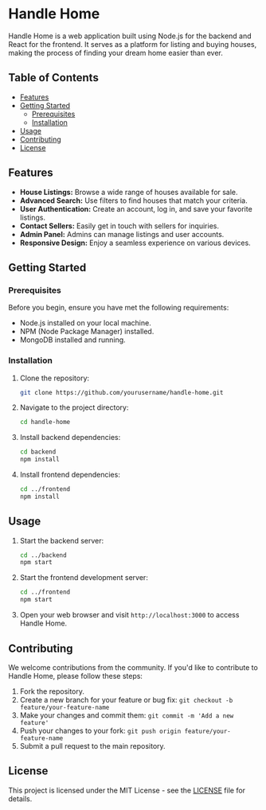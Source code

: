 # Handle Home

Handle Home is a web application built using Node.js for the backend and React for the frontend. It serves as a platform for listing and buying houses, making the process of finding your dream home easier than ever.

## Table of Contents

- [Features](#features)
- [Getting Started](#getting-started)
  - [Prerequisites](#prerequisites)
  - [Installation](#installation)
- [Usage](#usage)
- [Contributing](#contributing)
- [License](#license)

## Features

- **House Listings:** Browse a wide range of houses available for sale.
- **Advanced Search:** Use filters to find houses that match your criteria.
- **User Authentication:** Create an account, log in, and save your favorite listings.
- **Contact Sellers:** Easily get in touch with sellers for inquiries.
- **Admin Panel:** Admins can manage listings and user accounts.
- **Responsive Design:** Enjoy a seamless experience on various devices.

## Getting Started

### Prerequisites

Before you begin, ensure you have met the following requirements:

- Node.js installed on your local machine.
- NPM (Node Package Manager) installed.
- MongoDB installed and running.

### Installation

1. Clone the repository:

   ```bash
   git clone https://github.com/yourusername/handle-home.git
   ```

2. Navigate to the project directory:

   ```bash
   cd handle-home
   ```

3. Install backend dependencies:

   ```bash
   cd backend
   npm install
   ```

4. Install frontend dependencies:

   ```bash
   cd ../frontend
   npm install
   ```

## Usage

1. Start the backend server:

   ```bash
   cd ../backend
   npm start
   ```

2. Start the frontend development server:

   ```bash
   cd ../frontend
   npm start
   ```

3. Open your web browser and visit `http://localhost:3000` to access Handle Home.

## Contributing

We welcome contributions from the community. If you'd like to contribute to Handle Home, please follow these steps:

1. Fork the repository.
2. Create a new branch for your feature or bug fix: `git checkout -b feature/your-feature-name`
3. Make your changes and commit them: `git commit -m 'Add a new feature'`
4. Push your changes to your fork: `git push origin feature/your-feature-name`
5. Submit a pull request to the main repository.

## License

This project is licensed under the MIT License - see the [LICENSE](LICENSE) file for details.